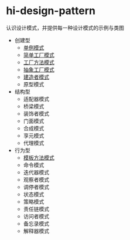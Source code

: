 # hi-design-pattern
认识设计模式，并提供每一种设计模式的示例与类图

- 创建型
    - [单例模式](src/creational/singleton)
    - [简单工厂模式](src/creational/simple_factory)
    - [工厂方法模式](src/creational/factory)
    - [抽象工厂模式](src/creational/abstract_factory)
    - [建造者模式](src/creational/builder)
    - 原型模式
- 结构型
    - 适配器模式
    - 桥梁模式
    - 装饰者模式
    - 门面模式
    - 合成模式
    - 享元模式
    - 代理模式
- 行为型
    - [模板方法模式](src/behavioral/template_method)
    - 命令模式
    - 迭代器模式
    - 观察者模式
    - 调停者模式
    - 状态模式
    - 策略模式
    - 责任链模式
    - 访问者模式
    - 备忘录模式
    - 解释器模式